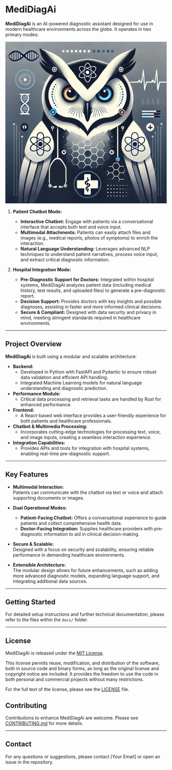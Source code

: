# MediDiagAi


**MediDiagAi** is an AI-powered diagnostic assistant designed for use in modern healthcare environments across the globe. It operates in two primary modes:

![MediDiagAi Logo](./images/nyx.webp)

1. **Patient Chatbot Mode:**  
   - **Interactive Chatbot:** Engage with patients via a conversational interface that accepts both text and voice input.
   - **Multimodal Attachments:** Patients can easily attach files and images (e.g., medical reports, photos of symptoms) to enrich the interaction.
   - **Natural Language Understanding:** Leverages advanced NLP techniques to understand patient narratives, process voice input, and extract critical diagnostic information.

2. **Hospital Integration Mode:**  
   - **Pre-Diagnostic Support for Doctors:** Integrated within hospital systems, MediDiagAi analyzes patient data (including medical history, test results, and uploaded files) to generate a pre-diagnostic report.
   - **Decision Support:** Provides doctors with key insights and possible diagnoses, assisting in faster and more informed clinical decisions.
   - **Secure & Compliant:** Designed with data security and privacy in mind, meeting stringent standards required in healthcare environments.

---

## Project Overview

**MediDiagAi** is built using a modular and scalable architecture:
- **Backend:**  
  - Developed in Python with FastAPI and Pydantic to ensure robust data validation and efficient API handling.
  - Integrated Machine Learning models for natural language understanding and diagnostic prediction.
- **Performance Module:**  
  - Critical data processing and retrieval tasks are handled by Rust for enhanced performance.
- **Frontend:**  
  - A React-based web interface provides a user-friendly experience for both patients and healthcare professionals.
- **Chatbot & Multimedia Processing:**  
  - Incorporates cutting-edge technologies for processing text, voice, and image inputs, creating a seamless interaction experience.
- **Integration Capabilities:**  
  - Provides APIs and tools for integration with hospital systems, enabling real-time pre-diagnostic support.

---

## Key Features

- **Multimodal Interaction:**  
  Patients can communicate with the chatbot via text or voice and attach supporting documents or images.
  
- **Dual Operational Modes:**  
  - **Patient-Facing Chatbot:** Offers a conversational experience to guide patients and collect comprehensive health data.
  - **Doctor-Facing Integration:** Supplies healthcare providers with pre-diagnostic information to aid in clinical decision-making.
  
- **Secure & Scalable:**  
  Designed with a focus on security and scalability, ensuring reliable performance in demanding healthcare environments.

- **Extensible Architecture:**  
  The modular design allows for future enhancements, such as adding more advanced diagnostic models, expanding language support, and integrating additional data sources.

---

## Getting Started

For detailed setup instructions and further technical documentation, please refer to the files within the `docs/` folder.

---

## License

MediDiagAi is released under the [MIT License](LICENSE).

This license permits reuse, modification, and distribution of the software, both in source code and binary forms, as long as the original license and copyright
notice are included. It provides the freedom to use the code in both personal and commercial projects without many restrictions.

For the full text of the license, please see the [LICENSE](LICENSE) file.

## Contributing

Contributions to enhance MediDiagAi are welcome. Please see [CONTRIBUTING.md](docs/CONTRIBUTING.md) for more details.

---

## Contact

For any questions or suggestions, please contact [Your Email] or open an issue in the repository.
